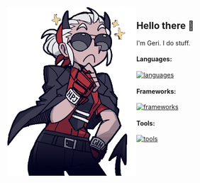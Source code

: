 
<img align="left" height="380" alt="justice" src="https://raw.githubusercontent.com/weyh/weyh/main/justice.gif">

## Hello there 👋

I'm Geri. I do stuff.

#### Languages:

[![languages](https://skillicons.dev/icons?i=c,cpp,go,rust,cs,java,python,ts)](https://github.com/weyh)

#### Frameworks:

[![frameworks](https://skillicons.dev/icons?i=unity,react,mui)](https://github.com/weyh)

#### Tools:

[![tools](https://skillicons.dev/icons?i=visualstudio,vscode,vim)](https://github.com/weyh)
